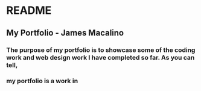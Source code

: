 # README

## My Portfolio - James Macalino

### The purpose of my portfolio is to showcase some of the coding work and web design work I have completed so far.  As you can tell, 
### my portfolio is a work in  
